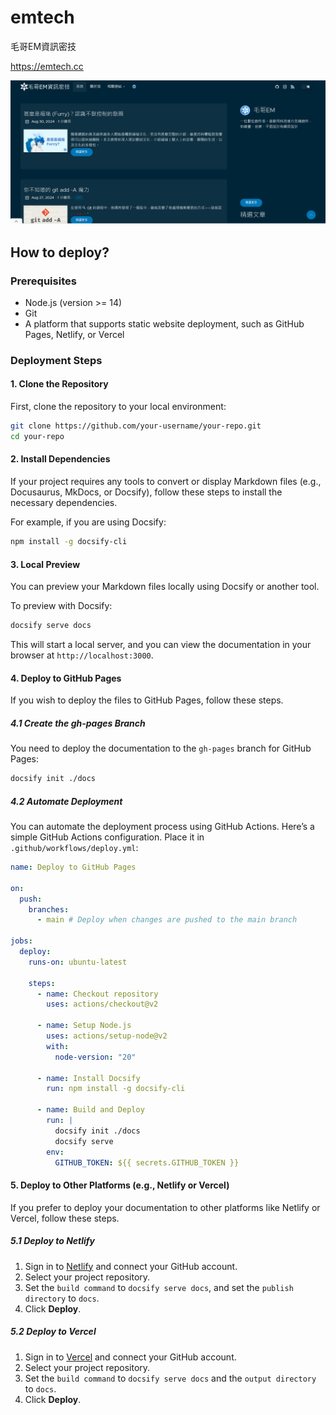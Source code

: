 # emtech

毛哥EM資訊密技

<https://emtech.cc>

![](demo.png)

## How to deploy?

### Prerequisites

- Node.js (version >= 14)
- Git
- A platform that supports static website deployment, such as GitHub Pages, Netlify, or Vercel

### Deployment Steps

#### 1. Clone the Repository

First, clone the repository to your local environment:

```bash
git clone https://github.com/your-username/your-repo.git
cd your-repo
```

#### 2. Install Dependencies

If your project requires any tools to convert or display Markdown files (e.g., Docusaurus, MkDocs, or Docsify), follow these steps to install the necessary dependencies.

For example, if you are using Docsify:

```bash
npm install -g docsify-cli
```

#### 3. Local Preview

You can preview your Markdown files locally using Docsify or another tool.

To preview with Docsify:

```bash
docsify serve docs
```

This will start a local server, and you can view the documentation in your browser at `http://localhost:3000`.

#### 4. Deploy to GitHub Pages

If you wish to deploy the files to GitHub Pages, follow these steps.

##### 4.1 Create the gh-pages Branch

You need to deploy the documentation to the `gh-pages` branch for GitHub Pages:

```bash
docsify init ./docs
```

##### 4.2 Automate Deployment

You can automate the deployment process using GitHub Actions. Here’s a simple GitHub Actions configuration. Place it in `.github/workflows/deploy.yml`:

```yaml
name: Deploy to GitHub Pages

on:
  push:
    branches:
      - main # Deploy when changes are pushed to the main branch

jobs:
  deploy:
    runs-on: ubuntu-latest

    steps:
      - name: Checkout repository
        uses: actions/checkout@v2

      - name: Setup Node.js
        uses: actions/setup-node@v2
        with:
          node-version: "20"

      - name: Install Docsify
        run: npm install -g docsify-cli

      - name: Build and Deploy
        run: |
          docsify init ./docs
          docsify serve
        env:
          GITHUB_TOKEN: ${{ secrets.GITHUB_TOKEN }}
```

#### 5. Deploy to Other Platforms (e.g., Netlify or Vercel)

If you prefer to deploy your documentation to other platforms like Netlify or Vercel, follow these steps.

##### 5.1 Deploy to Netlify

1. Sign in to [Netlify](https://www.netlify.com/) and connect your GitHub account.
2. Select your project repository.
3. Set the `build command` to `docsify serve docs`, and set the `publish directory` to `docs`.
4. Click **Deploy**.

##### 5.2 Deploy to Vercel

1. Sign in to [Vercel](https://vercel.com/) and connect your GitHub account.
2. Select your project repository.
3. Set the `build command` to `docsify serve docs` and the `output directory` to `docs`.
4. Click **Deploy**.
